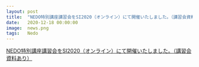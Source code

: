 ```yaml
---
layout: post
title:  "NEDO特別講座講習会をSI2020（オンライン）にて開催いたしました。（講習会資料あり）"
date:   2020-12-18 00:00:00
image:  news.png
tags:   Nedo
---
```

	
[NEDO特別講座講習会をSI2020（オンライン）にて開催いたしました。（講習会資料あり）](https://change-inaba)

